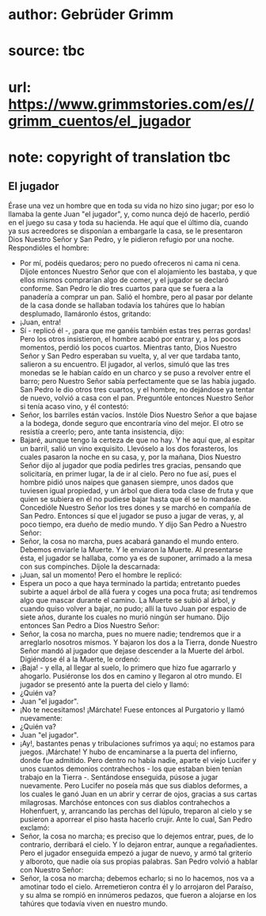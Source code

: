 # author: Gebrüder Grimm
# source: tbc
# url: https://www.grimmstories.com/es//grimm_cuentos/el_jugador
# note: copyright of translation tbc

## El jugador 

Érase una vez un hombre que en toda su vida no hizo sino jugar; por eso
lo llamaba la gente Juan "el jugador", y, como nunca dejó de hacerlo,
perdió en el juego su casa y toda su hacienda. He aquí que el último
día, cuando ya sus acreedores se disponían a embargarle la casa, se le
presentaron Dios Nuestro Señor y San Pedro, y le pidieron refugio por
una noche. Respondióles el hombre:
- Por mí, podéis quedaros; pero no puedo ofreceros ni cama ni cena.
Díjole entonces Nuestro Señor que con el alojamiento les bastaba, y que
ellos mismos comprarían algo de comer, y el jugador se declaró conforme.
San Pedro le dio tres cuartos para que se fuera a la panadería a comprar
un pan. Salió el hombre, pero al pasar por delante de la casa donde se
hallaban todavía los tahúres que lo habían desplumado, llamáronlo éstos,
gritando:
- ¡Juan, entra!
- Sí - replicó él -, ¡para que me ganéis también estas tres perras
gordas!
Pero los otros insistieron, el hombre acabó por entrar y, a los pocos
momentos, perdió los pocos cuartos. Mientras tanto, Dios Nuestro Señor y
San Pedro esperaban su vuelta, y, al ver que tardaba tanto, salieron a
su encuentro. El jugador, al verlos, simuló que las tres monedas se le
habían caído en un charco y se puso a revolver entre el barro; pero
Nuestro Señor sabía perfectamente que se las había jugado. San Pedro le
dio otros tres cuartos, y el hombre, no dejándose ya tentar de nuevo,
volvió a casa con el pan. Preguntóle entonces Nuestro Señor si tenía
acaso vino, y él contestó:
- Señor, los barriles están vacíos.
Instóle Dios Nuestro Señor a que bajase a la bodega, donde seguro que
encontraría vino del mejor. El otro se resistía a creerlo; pero, ante
tanta insistencia, dijo:
- Bajaré, aunque tengo la certeza de que no hay.
Y he aquí que, al espitar un barril, salió un vino exquisito. Llevóselo
a los dos forasteros, los cuales pasaron la noche en su casa, y, por la
mañana, Dios Nuestro Señor dijo al jugador que podía pedirles tres
gracias, pensando que solicitaría, en primer lugar, la de ir al cielo.
Pero no fue así, pues el hombre pidió unos naipes que ganasen siempre,
unos dados que tuviesen igual propiedad, y un árbol que diera toda clase
de fruta y que quien se subiera en él no pudiese bajar hasta que él se
lo mandase. Concedióle Nuestro Señor los tres dones y se marchó en
compañía de San Pedro.
Entonces sí que el jugador se puso a jugar de veras, y, al poco tiempo,
era dueño de medio mundo. Y dijo San Pedro a Nuestro Señor:
- Señor, la cosa no marcha, pues acabará ganando el mundo entero.
Debemos enviarle la Muerte.
Y le enviaron la Muerte. Al presentarse ésta, el jugador se hallaba,
como ya es de suponer, arrimado a la mesa con sus compinches. Díjole la
descarnada:
- ¡Juan, sal un momento!
Pero el hombre le replicó:
- Espera un poco a que haya terminado la partida; entretanto puedes
subirte a aquel árbol de allá fuera y coges una poca fruta; así
tendremos algo que mascar durante el camino.
La Muerte se subió al árbol, y cuando quiso volver a bajar, no pudo;
allí la tuvo Juan por espacio de siete años, durante los cuales no murió
ningún ser humano. Dijo entonces San Pedro a Dios Nuestro Señor:
- Señor, la cosa no marcha, pues no muere nadie; tendremos que ir a
arreglarlo nosotros mismos.
Y bajaron los dos a la Tierra, donde Nuestro Señor mandó al jugador que
dejase descender a la Muerte del árbol. Digiéndose él a la Muerte, le
ordenó:
- ¡Baja! - y ella, al llegar al suelo, lo primero que hizo fue agarrarlo
y ahogarlo. Pusiéronse los dos en camino y llegaron al otro mundo. El
jugador se presentó ante la puerta del cielo y llamó:
- ¿Quién va?
- Juan "el jugador".
- ¡No te necesitamos! ¡Márchate!
Fuese entonces al Purgatorio y llamó nuevamente:
- ¿Quién va?
- Juan "el jugador".
- ¡Ay!, bastantes penas y tribulaciones sufrimos ya aquí; no estamos
para juegos. ¡Márchate!
Y hubo de encaminarse a la puerta del infierno, donde fue admitido. Pero
dentro no había nadie, aparte el viejo Lucifer y unos cuantos demonios
contrahechos - los que estaban bien tenían trabajo en la Tierra -.
Sentándose enseguida, púsose a jugar nuevamente. Pero Lucifer no poseía
más que sus diablos deformes, a los cuales le ganó Juan en un abrir y
cerrar de ojos, gracias a sus cartas milagrosas. Marchóse entonces con
sus diablos contrahechos a Hohenfuert, y, arrancando las perchas del
lúpulo, treparon al cielo y se pusieron a aporrear el piso hasta hacerlo
crujir. Ante lo cual, San Pedro exclamó:
- Señor, la cosa no marcha; es preciso que lo dejemos entrar, pues, de
lo contrario, derribará el cielo.
Y lo dejaron entrar, aunque a regañadientes. Pero el jugador enseguida
empezó a jugar de nuevo, y armó tal griterío y alboroto, que nadie oía
sus propias palabras. San Pedro volvió a hablar con Nuestro Señor:
- Señor, la cosa no marcha; debemos echarlo; si no lo hacemos, nos va a
amotinar todo el cielo.
Arremetieron contra él y lo arrojaron del Paraíso, y su alma se rompió
en innúmeros pedazos, que fueron a alojarse en los tahúres que todavía
viven en nuestro mundo.
